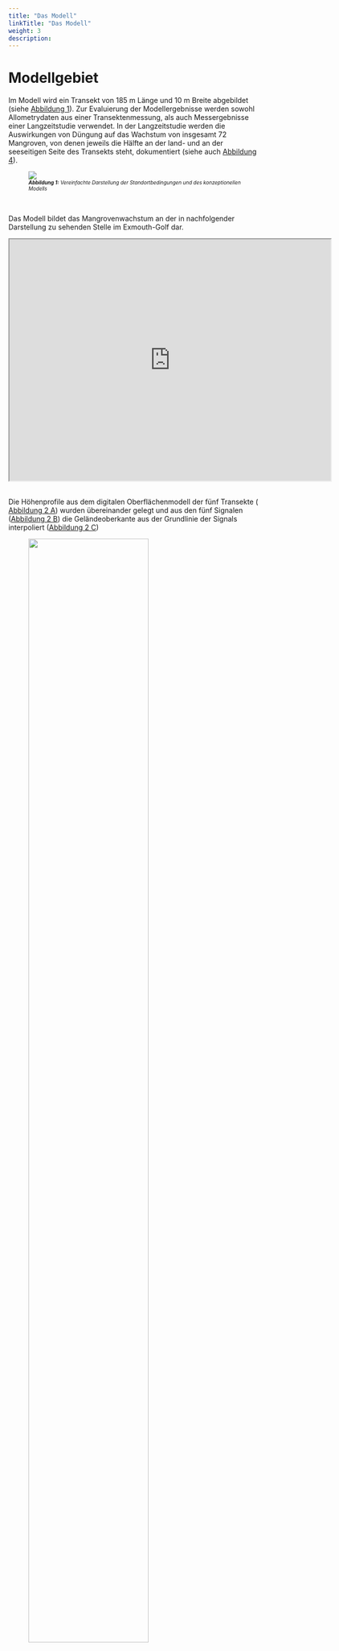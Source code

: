 ```yaml
---
title: "Das Modell"
linkTitle: "Das Modell"
weight: 3
description:
---
```


<head>
<style type="text/css">
<!--
#vis {
  border: 1px solid black;
}
#Rahmen {
        border-width: 0.1em; 
        border-style: solid;
        text-align:right;
}
-->
</style>
</head>





# Modellgebiet

Im Modell wird ein Transekt von 185 m Länge und 10 m Breite abgebildet (siehe <a href="/de/docs/beispielmodell_exmouth_gulf/ergebnisse/#Abbildung_1">Abbildung 1</a>).
Zur Evaluierung der Modellergebnisse werden sowohl Allometrydaten aus einer Transektenmessung, als auch Messergebnisse einer Langzeitstudie verwendet. In der Langzeitstudie werden die Auswirkungen von Düngung auf das Wachstum von insgesamt 72 Mangroven, von denen jeweils die Hälfte an der land- und an der seeseitigen Seite des Transekts steht, dokumentiert (siehe auch <a href="/de/docs/beispielmodell_exmouth_gulf/ergebnisse/#Abbildung_4">Abbildung 4</a>).

<figure>
<a name="Abbildung_1"></a>
<img src="/pictures/exmouth_gulf/Transect_Sketch.png">
<figcaption><font size = "1"><i><b>Abbildung 1:</b> Vereinfachte Darstellung der Standortbedingungen und des konzeptionellen Modells</i></font></figcaption>
</figure><br>

Das Modell bildet das Mangrovenwachstum an der in nachfolgender Darstellung zu sehenden Stelle im Exmouth-Golf dar.

<iframe src="https://www.google.com/maps/d/embed?mid=1EiX5yyZGJgVSu7pueUi5_jK160ndg0tG" width="640" height="480"></iframe>

<br>
<br>

Die Höhenprofile aus dem digitalen Oberflächenmodell der fünf Transekte (<a href="/de/docs/beispielmodell_exmouth_gulf/ergebnisse/#Abbildung_2"> Abbildung 2 A</a>) wurden übereinander gelegt und aus den fünf Signalen (<a href="/de/docs/beispielmodell_exmouth_gulf/ergebnisse/#Abbildung_2">Abbildung 2 B</a>) die Geländeoberkante aus der Grundlinie der Signals interpoliert (<a href="/de/docs/beispielmodell_exmouth_gulf/ergebnisse/#Abbildung_2">Abbildung 2 C</a>)

<figure>
<a name="Abbildung_2"></a>
<img src="/pictures/exmouth_gulf/dem.png" style="width:75%">
<figcaption><font size = "1"><i><b>Abbildung 2:</b> Geländehöhen entland der Transekte</i></font></figcaption>
</figure><br>

# Modellierung

MARKER Formatierungsproblematik schwer zu beheben, da Vorschau aktuell gar nicht mehr funktioniert und lokal alles normal aussieht MARKER

## Modellvarianten

Das Mangrovenwachstum wurde mit Hilfe von drei verschiedenen Modellen simuliert (siehe auch <a href="/de/docs/beispielmodell_exmouth_gulf/ergebnisse/#Tabelle_1">Tabelle 1</a>). 

Im Modell <b>"Model Without Feedback"</b> werden die dynamischen Veränderungen der abiotischen Einflüsse (Gezeiten, Grundwasserneubildung und Salzgehalt des Meerwassers über entsprechende Randbedingungen berücksichtigt. Der Einfluss der Pflanzenwasserentnahme auf den Salzgehalts des Porenwassers wurde nicht abgebildet.

Das Modell <b>"Model Without Tide"</b> berücksichtigt die Auswirkungen der Pflanzenwasserentnahme auf den Salzgehalt des Porenwassers und alle abiotischen Einflüsse des ersten Modells - mit Außnahme der Gezeiten.

Die dritte Modellvariante (<b>"Full Model"</b>) bildet schließlich sowohl die Dynamik der Gezeiten als auch die Kopplung der Pflanzenwasserentnahme und des Porenwassers ab.

Nachfolgende <a href="/de/docs/beispielmodell_exmouth_gulf/ergebnisse/#Tabelle_1">Tabelle 1</a> fasst die Spezifikationen der drei Modellvarianten zusammen.

<figure>
<figcaption align="top"><font size = "1"><i><b>Tabelle 1:</b> Modellvarianten</i></font></figcaption>
<a name="Tabelle_1"></a>
<table border="1" rules="all" width="100%">
 <tr>
  <td  width="27%" style="text-align: center; vertical-align: middle;" style="display:none;">
  </td>
  <td width="23%" style="text-align: center; vertical-align: middle;">
   Gezeiten
  </td>
  <td width="26%" style="text-align: center; vertical-align: middle;">
   Kopplung Pflanzenwasserhaushalt und Porenwasser
  </td>
  <td width="23%" style="text-align: center; vertical-align: middle;">
   Sonstige abiotische Faktoren
  </td>
 </tr>
 <tr>
  <td width="27%" style="text-align: center; vertical-align: middle;">
   Model Without Feedback
  </td>
  <td width="23%" style="text-align: center; vertical-align: middle;">
    <font color="green" size="5"> <b> &#10004; </b> </font>
  </td>
  <td width="26%" style="text-align: center; vertical-align: middle;">
    <font color="red" size="5"> <b> &#10008; </b> </font>
  </td>
  <td width="23%" style="text-align: center; vertical-align: middle;">
    <font color="green" size="5"> <b> &#10004; </b> </font>
  </td>
 </tr>
 <tr>
  <td width="27%" style="text-align: center; vertical-align: middle;">
   Model Without Tide
  </td>
  <td width="23%" style="text-align: center; vertical-align: middle;">
    <font color="red" size="5"> <b> &#10008; </b> </font>
  </td>
  <td width="26%" style="text-align: center; vertical-align: middle;">
    <font color="green" size="5"> <b> &#10004; </b> </font>
  </td>
  <td width="23%" style="text-align: center; vertical-align: middle;">
    <font color="green" size="5"> <b> &#10004; </b> </font>
 </tr>
 <tr>
  <td width="27%" style="text-align: center; vertical-align: middle;">
   Full Model
  </td>
  <td width="23%" style="text-align: center; vertical-align: middle;">
    <font color="green" size="5"> <b> &#10004; </b> </font>
  </td>
  <td width="26%" style="text-align: center; vertical-align: middle;">
    <font color="green" size="5"> <b> &#10004; </b> </font>
  </td>
  <td width="23%" style="text-align: center; vertical-align: middle;">
    <font color="green" size="5"> <b> &#10004; </b> </font>
  </td>
 </tr>
</table>
</figure>
<br>

## Diskretisierung 

### Grundwassermodell

Das Grundwassermodell bildet den Untergrund mit einem Gitter der Ausmaße 10 m x 230 m x 3 m auf fünf FEM-Layern mit insgesamt 5880 Zellen ab. Nachfolgende <a href="/de/docs/beispielmodell_exmouth_gulf/ergebnisse/#Abbildung_2">Abbildung 2</a> zeigt die räumliche Diskretisierung aus seeseitiger Perspektive.

<figure>
<a name="Abbildung_2"></a>
<img src="/pictures/exmouth_gulf/dis.png">
<figcaption><font size = "1"><i><b>Abbildung 2:</b> Räumliche Diskretisierung des Grundwassermodells</i></font></figcaption>
</figure><p>

Die Mangroven entnehmen dem Untergrund Bodenwasser aus einer Tiefe von 40 cm bis 80 cm unter der Geländeoberkante. <a href="/de/docs/beispielmodell_exmouth_gulf/ergebnisse/#Abbildung_3">Abbildung 3</a> zeigt das Modellgebiet (Grau) und den Bereich der Wasserentnahme durch die Mangroven (Blau). Zu beachten ist die 50-fache Skalierung in z-Richtung. 

<figure>
<a name="Abbildung_3"></a>
<img src="/pictures/exmouth_gulf/model_area_legend.png">
<figcaption><font size = "1"><i><b>Abbildung 3:</b> Bereich der Wasserentnahme durch Mangroven</i></font></figcaption>
</figure><p>

Zeitlich diskretisiert wird das Grundwassermodell mit einer Zeitschrittlänge von einer Stunde. Der Tidenhub als dynamische Randbedingung wird mit der Zeitreihe der Jahre 1991 bis 1993, die über die gesamte Modelllaufzeit immer wieder wiederholt wird, abgebildet.

### Baumwachstumsmodell

Da jede Mangrove als einzelnes Individuum abgebildet wird findet eine räumliche Diskretisierung im eigentlichen Sinne nicht statt. Zeitlich wird das Baumwachstumsmodell mit einer Zeitschrittlänge von einem halben Jahr (1 a = 365.25 d) diskretisiert.

## Randbedingungen Grundwassermodell

Der Salzgehalt des Meerwassers wurde mit 50 g/kg festgelegt, das Bodenwasser am landseitigem Ende des Transsekts bekam eine Salinität von 70 g/kg zugewiesen. Durch die Transpiration der Mangroven erhöhen diese lokal den Salzgehalt. Der Wasserstand wird in Form des hydrostatischen Drucks an der see- und landseitigen Kante des Modellgebiebts bestimmt. Zur Abbildung der Gezeiten wurde der seeseitige Wasserstand dabei als dynamische Randbedingung 1. Art in das Modell integriert. Als Datengrundlage dienen hier die Wasserstandsmessungen des Department of Transport der Government of Western Australia. Der landseitige Wasserstand wird über eine konstante Randbedingung 1. Art abgebildet. Die Evapotranspiration der Bäume wird durch Senken im Bereich der Wurzeln abgebildet (vgl. <a href="/de/docs/beispielmodell_exmouth_gulf/ergebnisse/#Abbildung_3">Abbildung 3</a>). Zufluss in Form von Niederschlag wird indirekt über den Salzgehalt am landseitige Rand des Modellgebiets berücksichtigt. Die hier nicht erwähnten Modellseiten werden alle als No-Flow-Randbedingung definiert. Eine schematische Darstellung des Modellgebiets stellt auch <a href="/de/docs/beispielmodell_exmouth_gulf/ergebnisse/#Abbildung_1">Abbildung 1</a> dar.



<a name="Parametrisierung"></a>
## Parametrisierung

In den nachfolgenden Tabellen finden sich die Parametrisierungen des Untergrunds (siehe <a href="/de/docs/beispielmodell_exmouth_gulf/ergebnisse/#Tabelle_2">Tabelle 2</a>) und der Mangroven (siehe <a href="/de/docs/beispielmodell_exmouth_gulf/ergebnisse/#Tabelle_3">Tabelle 3</a>), globale Gewichtungsfaktoren (siehe <a href="/de/docs/beispielmodell_exmouth_gulf/ergebnisse/#Tabelle_4">Tabelle 4</a>) sowie die Anfangswerte der Geoemtrieen der Mangrovensetzlinge (siehe <a href="/de/docs/beispielmodell_exmouth_gulf/ergebnisse/#Tabelle_5">Tabelle 5</a>).

### Untergrund

<table>
<tablecaption align="top"><font size = "1"><i><b>Tabelle 2:</b> Parametrisierung des Untergrunds</i></font></tablecaption>
<a name="Tabelle_2"></a>
<thead>
<tr class="header">
<th style="text-align: left;">Symbol</th>
<th style="text-align: left;">Parametername</th>
<th style="text-align: left;">Wert</th>
</tr>
</thead>
<tbody>
<tr class="odd">
<td style="text-align: left;"><span class="math inline"><em>D</em><sub><em>m</em></sub></span></td>
<td style="text-align: left;">molekularer Diffusionskoeffizient</td>
<td style="text-align: left;">1 × 10<sup>-9</sup> m<sup>2</sup>/s</td>
</tr>
<tr class="even">
<td style="text-align: left;"><span class="math inline"><em>β</em><sub><em>T</em></sub></span></td>
<td style="text-align: left;">transversale Dispersivität</td>
<td style="text-align: left;">0.5 m</td>
</tr>
<tr class="odd">
<td style="text-align: left;"><span class="math inline"><em>β</em><sub><em>L</em></sub></span></td>
<td style="text-align: left;">longitudinale Dispersivität</td>
<td style="text-align: left;">1 m</td>
</tr>
<tr class="even">
<td style="text-align: left;"><span class="math inline"><em>ρ</em></span></td>
<td style="text-align: left;">Dichte von Wasser</td>
<td style="text-align: left;">1 × 10<sup>3</sup> kg/m<sup>3</sup></td>
</tr>
<tr class="odd">
<td style="text-align: left;"><span class="math inline"><em>μ</em></span></td>
<td style="text-align: left;">dynamische Viskosität</td>
<td style="text-align: left;">1 × 10<sup>-3</sup> Pas</td>
</tr>
<tr class="even">
<td style="text-align: left;"><span class="math inline"><em>κ</em></span></td>
<td style="text-align: left;">intrinsische Permeabilität</td>
<td style="text-align: left;">5 × 10<sup>-11</sup> m<sup>2</sup></td>
</tr>
<tr class="odd">
<td style="text-align: left;"><span class="math inline"><em>Φ</em></span></td>
<td style="text-align: left;">Porosität des Untergrunds</td>
<td style="text-align: left;"><span class="math inline">0.5</span></td>
</tr>
</tbody>
</table>

<!--english version

<table>
<thead>
<tr class="header">
<th style="text-align: left;">Symbol</th>
<th style="text-align: left;">Parameter Name</th>
<th style="text-align: left;">Value</th>
</tr>
</thead>
<tbody>
<tr class="odd">
<td style="text-align: left;"><span class="math inline"><em>D</em><sub><em>m</em></sub></span></td>
<td style="text-align: left;">Molecular diffusion coefficient</td>
<td style="text-align: left;">1 × 10<sup>-9</sup> m<sup>2</sup>/s</td>
</tr>
<tr class="even">
<td style="text-align: left;"><span class="math inline"><em>β</em><sub><em>T</em></sub></span></td>
<td style="text-align: left;">Transversal dispersivity</td>
<td style="text-align: left;">0.5 m</td>
</tr>
<tr class="odd">
<td style="text-align: left;"><span class="math inline"><em>β</em><sub><em>L</em></sub></span></td>
<td style="text-align: left;">Longitudinal dispersivity</td>
<td style="text-align: left;">1 m</td>
</tr>
<tr class="even">
<td style="text-align: left;"><span class="math inline"><em>ρ</em></span></td>
<td style="text-align: left;">Water density</td>
<td style="text-align: left;">1 × 10<sup>3</sup> kg/m<sup>3</sup></td>
</tr>
<tr class="odd">
<td style="text-align: left;"><span class="math inline"><em>μ</em></span></td>
<td style="text-align: left;">Dynamic Viscosity</td>
<td style="text-align: left;">1 × 10<sup>-3</sup> Pas</td>
</tr>
<tr class="even">
<td style="text-align: left;"><span class="math inline"><em>κ</em></span></td>
<td style="text-align: left;">Intrinsic permeability</td>
<td style="text-align: left;">5 × 10<sup>-11</sup> m<sup>2</sup></td>
</tr>
<tr class="odd">
<td style="text-align: left;"><span class="math inline"><em>Φ</em></span></td>
<td style="text-align: left;">Soil porosity</td>
<td style="text-align: left;"><span class="math inline">0.5</span></td>
</tr>
</tbody>
</table>


-->

### Botanik

#### Wasserhaushalt der Mangroven


<table>
<tablecaption align="top"><font size = "1"><i><b>Tabelle 3:</b> Parametrisierung der biotischen Faktoren</i></font></tablecaption>
<a name="Tabelle_3"></a>
<thead>
<tr class="header">
<th width="10%" style="text-align: left;">Symbol</th>
<th width="40%" style="text-align: left;">Parametername</th>
<th width="25%" style="text-align: left;">Avicennia marina</th>
<th width="25%" style="text-align: left;">Rhizophora mangle </th>
</tr>
</thead>
<tbody>
<tr class="odd">
<td style="text-align: left;"><span class="math inline"><em>D</em><sub><em>m</em></sub></span></td>
<td style="text-align: left;">Wasserpotential der Mangroven</td>
<td style="text-align: left;">-8.15 × 10<sup>6</sup> kg/s<sup>2</sup>/m</td>
<td style="text-align: left;">-6.45 × 10<sup>6</sup> kg/s<sup>2</sup>/m</td>
</tr>
<tr class="even">
<td style="text-align: left;"><span class="math inline"><em>k</em><sub><em>f</em></sub></span></td>
<td style="text-align: left;">Xylem-Leitfähigkeit</td>
<td style="text-align: left;">1.04 × 10<sup>-10</sup> kg/s/m<sup>2</sup></td>
<td style="text-align: left;">3.12 × 10<sup>-10</sup> kg/s/m<sup>2</sup></td>
</tr>
<tr class="odd">
<td style="text-align: left;"><span class="math inline"><em>L</em><sub><em>p</em></sub> ⋅ <em>k</em><sub><em>g</em><em>e</em><em>o</em></sub></span></td>
<td style="text-align: left;">Feine Wurzelpermeabilität  ⋅  Skalierungsfaktor</td>
<td style="text-align: left;">1.32 × 10<sup>-11</sup> kg/s/m<sup>4</sup></td>
<td style="text-align: left;">1.32 × 10<sup>-11</sup> kg/s/m<sup>4</sup></td>
</tr>
<tr class="even">
<td style="text-align: left;"><span class="math inline"><em>k</em><sub><em>m</em></sub></span></td>
<td style="text-align: left;">Maintenance cost per biomass</td>
<td style="text-align: left;">1.4 × 10<sup>-6</sup> kg/s/m<sup>3</sup></td>
<td style="text-align: left;">1.4 × 10<sup>-6</sup> kg/s/m<sup>3</sup></td>
</tr>
<tr class="odd">
<td style="text-align: left;"><span class="math inline"><em>k</em><sub><em>g</em><em>r</em><em>o</em><em>w</em><em>t</em><em>h</em></sub></span></td>
<td style="text-align: left;">Skalierungsfaktor der Wachstumsgeschwindigkeit</td>
<td style="text-align: left;">3.5 × 10<sup>-3</sup></td>
<td style="text-align: left;">3.5 × 10<sup>-3</sup></td>
</tr>
</tbody>
</table>

#### Globale Gewichtungsfaktoren

<table>
<tablecaption align="top"><font size = "1"><i><b>Tabelle 4:</b> Globale Gewichtungsfaktoren</i></font></tablecaption>
<a name="Tabelle_4"></a>
<thead>
<tr class="header">
<th width="10%" style="text-align: left;">Symbol</th>
<th width="40%" style="text-align: left;">Gewichtungsfaktor</th>
<th width="25%" style="text-align: left;">Avicennia marina</th>
<th width="25%" style="text-align: left;">Rhizophora mangle </th>
</tr>
</thead>
<tbody>
<tr class="odd">
<td style="text-align: left;"><span class="math inline"><em>C</em><sub><em>S</em></sub></span></td>
<td style="text-align: left;">Sonnenstrahlung</td>
<td style="text-align: left;">5 × 10<sup>-8</sup> kg/s/m<sup>2</sup></td>
<td style="text-align: left;">5 × 10<sup>-8</sup> kg/s/m<sup>2</sup></td>
</tr>
<tr class="even">
<td style="text-align: left;"><span class="math inline"><em>σ</em></span></td>
<td style="text-align: left;">erste Steigung der Sigmoidfunktion</td>
<td style="text-align: left;">1.5 × 10<sup>-2</sup> </td>
<td style="text-align: left;">1.5 × 10<sup>-2</sup> </td>
</tr>
<tr class="odd">
<td style="text-align: left;"><span class="math inline"><em>σ</em><sub><em>h</em></sub></span></td>
<td style="text-align: left;">zweite Steigung der Sigmoidfunktion</td>
<td style="text-align: left;">5 × 10<sup>-2</td>
<td style="text-align: left;">5 × 10<sup>-2</td>
</tr>
<tr class="even">
<td style="text-align: left;"><span class="math inline"><em>ω</em><sub><em>h</em></sub></span></td>
<td style="text-align: left;">Skalierungsfaktor für Baumhöhenwachstum</td>
<td style="text-align: left;">0.12</td>
<td style="text-align: left;">0.12</td>
</tr>
</tr>
</tbody>
</table>

#### Anfangswerte der geometrischen Kennwerte für Mangrovensetzlinge

<table>
<tablecaption align="top"><font size = "1"><i><b>Tabelle 5:</b> Anfangswerte der geometischen Kennwerte der Mangrovensetzlinge</i></font></tablecaption>
<a name="Tabelle_5"></a>
<thead>
<tr class="header">
<th width="10%" style="text-align: left;">Symbol</th>
<th width="40%" style="text-align: left;">Geometrische Abmessung</th>
<th width="25%" style="text-align: left;">Avicennia marina</th>
<th width="25%" style="text-align: left;">Rhizophora mangle </th>
</tr>
</thead>
<tbody>
<tr class="odd">
<td style="text-align: left;"><span class="math inline"><em>r</em><sub><em>R</em></sub></span></td>
<td style="text-align: left;">Wurzelradius</td>
<td style="text-align: left;">0.25 m</td>
<td style="text-align: left;">0.25 m</td>
</tr>
<tr class="even">
<td style="text-align: left;"><span class="math inline"><em>r</em><sub><em>C</em></sub></span></td>
<td style="text-align: left;">Kronenradius</td>
<td style="text-align: left;">0.3 m</td>
<td style="text-align: left;">0.3 m</td>
</tr>
<tr class="odd">
<td style="text-align: left;"><span class="math inline"><em>r</em><sub><em>S</em></sub></span></td>
<td style="text-align: left;">Stammradius</td>
<td style="text-align: left;">0.01 m</td>
<td style="text-align: left;">0.01 m</td>
</tr>
<tr class="even">
<td style="text-align: left;"><span class="math inline"><em>h</em><sub><em>S</em></sub></span></td>
<td style="text-align: left;">Stammhöhe</td>
<td style="text-align: left;">0.015 m</td>
<td style="text-align: left;">0.015 m</td>
</tr>
</tbody>
</table>


<!--english version

<table>
<thead>
<tr class="header">
<th style="text-align: left;">Symbol</th>
<th style="text-align: left;">Species parameter</th>
<th style="text-align: left;">Value</th>
</tr>
</thead>
<tbody>
<tr class="odd">
<td style="text-align: left;"><span class="math inline"><em>D</em><sub><em>m</em></sub></span></td>
<td style="text-align: left;">Leaf water potential</td>
<td style="text-align: left;">8.15 × 10<sup>6</sup> kg/s<sup>2</sup>/m</td>
</tr>
<tr class="even">
<td style="text-align: left;"><span class="math inline"><em>k</em><sub><em>f</em></sub></span></td>
<td style="text-align: left;">Xylem conductivity</td>
<td style="text-align: left;">1.04e-10 kg/s/m<sup>2</sup></td>
</tr>
<tr class="odd">
<td style="text-align: left;"><span class="math inline"><em>L</em><sub><em>p</em></sub> ⋅ <em>k</em><sub><em>g</em><em>e</em><em>o</em></sub></span></td>
<td style="text-align: left;">Fine root permeability <span class="math inline">⋅</span> scaling factor</td>
<td style="text-align: left;">1.32e-11 kg/s/m<sup>4</sup></td>
</tr>
<tr class="even">
<td style="text-align: left;"><span class="math inline"><em>k</em><sub><em>m</em></sub></span></td>
<td style="text-align: left;">Maintenance cost per biomass</td>
<td style="text-align: left;">1.4e-6 kg/s/m<sup>3</sup></td>
</tr>
<tr class="odd">
<td style="text-align: left;"><span class="math inline"><em>k</em><sub><em>g</em><em>r</em><em>o</em><em>w</em><em>t</em><em>h</em></sub></span></td>
<td style="text-align: left;">Growth speed scaling</td>
<td style="text-align: left;">2.5e-3</td>
</tr>
<tr class="even">
<td style="text-align: left;"></td>
<td style="text-align: left;"></td>
<td style="text-align: left;"></td>
</tr>
<tr class="odd">
<td style="text-align: left;">Symbol</td>
<td style="text-align: left;">Global weighting factor</td>
<td style="text-align: left;">Value</td>
</tr>
<tr class="even">
<td style="text-align: left;"><span class="math inline"><em>C</em><sub><em>S</em></sub></span></td>
<td style="text-align: left;">Solar resource inputs</td>
<td style="text-align: left;">5e-8 kg/s/m<sup>2</sup></td>
</tr>
<tr class="odd">
<td style="text-align: left;"><span class="math inline"><em>σ</em></span></td>
<td style="text-align: left;">First sigmoidal slope</td>
<td style="text-align: left;">1.5e-2</td>
</tr>
<tr class="even">
<td style="text-align: left;"><span class="math inline"><em>σ</em><sub><em>h</em></sub></span></td>
<td style="text-align: left;">Second sigmoidal slope</td>
<td style="text-align: left;">5e-2</td>
</tr>
<tr class="odd">
<td style="text-align: left;"><span class="math inline"><em>ω</em><sub><em>h</em></sub></span></td>
<td style="text-align: left;">Heigth growth scaling factor</td>
<td style="text-align: left;">0.5</td>
</tr>
<tr class="even">
<td style="text-align: left;"></td>
<td style="text-align: left;"></td>
<td style="text-align: left;"></td>
</tr>
<tr class="odd">
<td style="text-align: left;">Symbol</td>
<td style="text-align: left;">Geometric measure</td>
<td style="text-align: left;">Value</td>
</tr>
<tr class="even">
<td style="text-align: left;"><span class="math inline"><em>r</em><sub><em>R</em></sub></span></td>
<td style="text-align: left;">Root radius</td>
<td style="text-align: left;">0.26 m</td>
</tr>
<tr class="odd">
<td style="text-align: left;"><span class="math inline"><em>r</em><sub><em>C</em></sub></span></td>
<td style="text-align: left;">Crown radius</td>
<td style="text-align: left;">0.2 m</td>
</tr>
<tr class="even">
<td style="text-align: left;"><span class="math inline"><em>r</em><sub><em>S</em></sub></span></td>
<td style="text-align: left;">Stem radius</td>
<td style="text-align: left;">0.005 m</td>
</tr>
<tr class="odd">
<td style="text-align: left;"><span class="math inline"><em>h</em><sub><em>R</em></sub></span></td>
<td style="text-align: left;">Root depth</td>
<td style="text-align: left;">0.004 m</td>
</tr>
<tr class="even">
<td style="text-align: left;"><span class="math inline"><em>h</em><sub><em>C</em></sub></span></td>
<td style="text-align: left;">Crown depth</td>
<td style="text-align: left;">0.004 m</td>
</tr>
<tr class="odd">
<td style="text-align: left;"><span class="math inline"><em>h</em><sub><em>S</em></sub></span></td>
<td style="text-align: left;">Stem heigth</td>
<td style="text-align: left;">0.015 m</td>
</tr>
</tbody>
</table>

-->

# Ressourcenkonkurrenz

Um die Mangroven im Modellgebiet abzubilden, bedarf es der Herstellung einer stabilen Population, also dem Erreichen von quasi-stationären Verhältnissen. Hierzu werden zunächst 30 Mangroven zufällig im Modellgebiet als Setzlinge positioniert. In jedem Zeitschritt (Länge: halbes Jahr) kommen nun 30 neue Mangroven hinzu, die ebenfalls zufällig im Modellgebiet positioniert werden. Aufgrund des wettbewerbsbasierten Baumwachstumsmodells sterben diese neuen Mangroven mehr oder weniger schnell wieder ab. So ist die Wahrscheinlichkeit, dass eine junge Mangrove im Einzugsgebiet einer bereits älteren sehr schnell wieder stirbt sehr hoch. Ursächlich hierfür ist die überirdische Konkurenz betreffend vor allem das fehlende Sonnenlicht. Durch die Aufkonzentrierung des Salzgehalts, bedingt durch die Entnahme von Frischwasser der anderen Mangroven, entstehen im Porenwasser Salzfahnen. Diese sorgen für schlechtere Wachstumsbedingungen der sich im Abstrom befindenden (jungen) Mangroven. Unterschiedliche Mangrovenarten haben eine jeweils höhere oder niedrigere Toleranz gegenüber hohen Salzkonzentrationen. In dieser Arbeit wurden in diesem Zusammenhang die beiden Arten Avicennia marina (<a href="https://www.biologie-seite.de/Biologie/Avicennia_marina">"graue Mangrove"</a>) und Rhizophora mangle (<a href="https://www.biologie-seite.de/Biologie/Rote_Mangrove">"rote Mangrove"</a>) genauer betrachtet.


# Ergebnisse

In dieser Arbeit wurden mit Hilfe des MANGA-Modells zwei Prozesse genauer Betrachtet. Zum einen sollte die Entwicklung der typischen Strukturen in Mangrovenwäldern abgebildet werden, zum anderen sollte das Wachstumsverhalten der beiden Mangrovenarten unter verschiedenen Umweltbedingungen Untersucht werden. Im nachfolgenden werden die Ergebnisse des Projekts kurz zusammengefasst.

## Waldstruktur

Nachfolgende Visualisierung zeigt die dynamische Entwicklung der Mangrovenpopulation im Modellgebiet und die Entwicklung der Biomasse. Gut nachzuvollziehen ist hier bereits in den ersten 100 Zeitschritten die immer stabiler werdende Mangrovenpopulation. Es bilden sich relativ schnell Bereiche über die X-Länge des Transsekts aus, in denen große und somit Mangroven die sehr alt werden wachsen, und solche, in denen junge Mangroven schnell wieder sterben. Dadurch, dass in jedem Zeitschritt 30 neue Mangroven als Setzlinge in das Modell hinzukommen und die Nährstoffkonkurenz anfangs sehr gering ist, wächst die Biomasse im Modell zunächst sehr stark an. Mit steigender Anzahl an Mangroven im Modellgebiet wird die Konkurenz zwischen den einzelnen Bäumen immer größer. Nach dem globalem Maximum der Biomasse fällt diese durch für einige Mangroven immer schlechter werdende Nährstoffbedingungen zunächst wieder leicht ab. Nach einer gewissen Zeit stellt sich dann ein quasi-stationärer Zustand der Mangrovenpopulation ein. 


<figure id="vis">
<a name="Visualisierung_1"></a>
<form oninput="x.value=parseInt(a.value)" id="slider" >
<script type="text/javascript">
 /*<![CDATA[*/
  document.getElementById("slider").addEventListener("input", aktualisiere);
   function aktualisiere() {
	  var TS = (document.querySelector("output[name=x]")) ;
	  var a = '/pictures/exmouth_gulf/TS/ts_'+TS.value+'.png' ;
          document.getElementById("abb").setAttribute('src', a) ;
}
/*]]>*/
</script>
<img src='/pictures/exmouth_gulf/TS/ts_0.png' id="abb">
</br>
</br>
<p align="left">
<font size = "6">&nbsp;  Zeitschritt:&nbsp;&nbsp;&nbsp;&nbsp; </font>
  <input type="range" id="a" min="0" max="1650" step="50"> &nbsp;
<font size = "6">  <output name="x" for="a">0</output> </font>&nbsp;&nbsp;
</p>
</figure>
<figcaption><font size = "1"><i><b>Visualisierung 1:</b> Dynamische Entwicklung der Mangrovenpopulation über die Modellierungszeit</i></font></figcaption>
<p>


Im nachfolgenden Video wurde das Modellgebiet in zehn Sektoren unterteilt. Dargestellt wird die dynamische Entwicklung der Mangrovenpopulation und der Salzkonzentration im Bodenwasser sowie die Biomasse der Mangroven in den einzelnen Sektoren. Im Vergleich zur vorhergehenden Visualisierung ist in diesem Video eine Hauptursache der Ausbildung der typischen Waldstruktur zu erkennen, nämlich die Aufkonzentrierung des Salzgehalts im Bodenwasser in einem bestimmten Bereich. Die hohe Korrelation zwischen Salzkonzentration und Biomasse in den einzelnen Sektoren ist bereits ab einer Modelllaufzeit von 40 Jahren zu erkennen. Bereits ab 100 Jahren ist die sich ausbildende, für Mangrovenwälder typische Struktur erkennbar.

<br>

<figure>
<iframe src="https://player.vimeo.com/video/481362688" width="640" height="360" frameborder="1" allow="autoplay; fullscreen" allowfullscreen></iframe>
<figcaption><font size = "1"><i><b>Video 1:</b> Dynamische Entwicklung der Mangrovenpopulation und Salzkonzentration im Bodenwasser über die Modellierungszeit</i></font></figcaption>
</figure>

<br>

Die Ergebnisse des "<b>Full Models</b>" stimmen mit den gemessenen Felddaten qualitativ überein (siehe <a href="/de/docs/beispielmodell_exmouth_gulf/ergebnisse/#Abbildung_4">Abbildung 4</a>). Dies trifft sowohl auf das Baumhöhenprofil (siehe <a href="/de/docs/beispielmodell_exmouth_gulf/ergebnisse/#Abbildung_4">Abbildung 4 A</a>) als auch auf das Profil des Salzgehalts des Porenwassers (siehe <a href="/de/docs/beispielmodell_exmouth_gulf/ergebnisse/#Abbildung_4">Abbildung 4 B</a>) in dem untersuchten Transekt zu. Insbesondere die Variation des Porenwassersalzgehalts konnte gut abgebildet werden (<a href="/de/docs/beispielmodell_exmouth_gulf/ergebnisse/#Abbildung_4">Abbildung 4 A</a>). Das Bestimmtheitsmaß der Bravais-Pearson-Korellation beträgt für die Baumhöhe R²&nbsp;=&nbsp;0,64 und für die Salinität des Porenwassers R²&nbsp;=&nbsp;0,88. Ein Vergleich der Ergebnisse des "Full Models" mit den Ergebnissen der beiden Modellvarianten "Model Without Feedback" und "Model Without Tide" zeigt eine deutlich schlechtere Wiedergabe der gemessenen Felddaten durch die beiden einfacheren Modelle (siehe <a href="/de/docs/beispielmodell_exmouth_gulf/ergebnisse/#Abbildung_4">Abbildung 4 C und 4 D</a>). 

<figure>
<a name="Abbildung_4"></a>
<img src="/pictures/exmouth_gulf/Figure_3.png">
<figcaption><font size = "1"><i><b>Abbildung 4:</b> Simulierte und gemessene Baumhöhen des Mangrovenbestands und Porenwassersalinität</i></font></figcaption>
</figure><p>

Die in der <a href="/de/docs/beispielmodell_exmouth_gulf/ergebnisse/#Abbildung_4">Abbildung 4</a> eingezeichneten "Treatment Averages" sind zwei Bereiche, in denen schon seit längerer Zeit die dort wachsenden Mangroven genauer untersucht werden. Ein Vergleich der Ergebnisse dieser Beobachtungen mit den Ergebnissen der Modellierung zeigt ebenfalls eine hohe Übereinstimmung.

Um die Auswirkungen der Berücksichtung der zeitlichen Dynamik der Gezeiten und der Pflanzenwasserentnahme auf den Salzgehalt im Porenwasser zu untersuchen, wurde diese mit folgender Formel normiert:

<figure>
<div align="center">
<img src="/pictures/exmouth_gulf/formel.png" width="50%">
</div>
</figure><p>

Diese relativen Auswirkungen sind in nachfolgender <a href="/de/docs/beispielmodell_exmouth_gulf/ergebnisse/#Abbildung_5">Abbildung 5</a> für die Baumhöhe und den Porenwassersalzgehalt abgebildet. Ein Wert von Null würde bedeuten, dass sich die Ergebnisse zwischen Full Model und dem jeweiligen vereinfachtem Modelltyp nicht unterscheiden. Je größer der Wert wird, umso höher ist die Abweichung.

<figure>
<a name="Abbildung_5"></a>
<img src="/pictures/exmouth_gulf/Figure_3_2.png">
<figcaption><font size = "1"><i><b>Abbildung 5:</b> Relative Auswirkung der Nichtberücksichtigung des Tidenhubs ("Model Wihtout Tide") und der Pflanzenwasserentnahme ("Model Without Feedback")</i></font></figcaption>
</figure><p>

Aufgrund der größeren Auswirkungen des Tidenhubs im seenahen Bereich kann das Modell "<b>Without Tide</b>" sowohl die Bäumhöhen als auch den Porenwassersalzgehalt hier nur mit relativ großer Abweichung im Vergleich zum "<b>Full Model</b>" abbilden. Je weiter man sich aber in Richtung Festland bewegt, desto geringer werden die Wasserstandsschwankungen aufgrund der Gezeiten. Die Baumhöhen und Salzgehalte können in diesem Bereich (x > 75 m) mit geringeren relativen Abweichungen zum "<b>Full Model</b>" abgebildet werden.

Das Modell "<b>Without Feedback</b>" hat insbesondere im mittleren bis landseitigem Bereich (60 m < x < 165 m) des Transsekts Probleme, die Wachstumshöhe der Mangroven so abzubilden, wie es das "<b>Full Model</b>" macht. 

## Speziendominanz

Im vorangegangenem Abschnitt wurde gezeigt, dass MANGA mit der Berücksichtigung von Salzkonzentration im Bodenwasser und des Tidenhubs in der Lage ist, die für Mangrovenwälder typischen Waldstrukturen abzubilden. Mit Hilfe der umfangreichen Parametrisierungsmöglichkeiten des Baumwachstumsmodells (siehe hierzu auch den Abschnitt <a href="/de/docs/beispielmodell_exmouth_gulf/ergebnisse/#Parametrisierung">Parametrisierung</a>) kann mit MANGA auch das Wachstum einzelner bestimmter Individuenarten untersucht werden. Verschiedene Mangrovenarten zum Beispiel weisen verschiedene Toleranzen gegenüber zu hohen Salzgehalten auf. In diesem Projekt wurde das Wachstumsverhalten der beiden Arten Avicennia marina (<a href="https://www.biologie-seite.de/Biologie/Avicennia_marina">"graue Mangrove"</a>) und Rhizophora mangle (<a href="https://www.biologie-seite.de/Biologie/Rote_Mangrove">"rote Mangrove"</a>) genauer betrachtet.

<a href="/de/docs/beispielmodell_exmouth_gulf/ergebnisse/#Abbildung_6">Abbildung 6</a> zeigt die Speziendominanz dieser beiden Mangrovenarten bei unterschiedlichen Salzkonzentration (siehe <a href="/de/docs/beispielmodell_exmouth_gulf/ergebnisse/#Tabelle_6">Tabelle 6</a>) im Bodenwasser. Die verschiedenen in der Abbildung dargestellten Setups unterscheiden sich nur hinsichtlich der Randbedingungen der seeseitigen und landseitigen Salzkonzentrationen des Bodenwassers. Für die Betrachtung der Speziendominanz im Modellgebiet wir die Speziendominanz d eingeführt und wie folgt definiert:

<figure style="width:75%">
<div align="center">
<img src="/pictures/exmouth_gulf/formel_normierung_speziendominanz_2.jpg" style="width:70%">
</div>
</figure><p>

V<sub>i</sub>(x,t) stehen hierbei für das Volumen der im betrachteten Zeitschritt (t) und X-Koordinatenabschnitt (x) vorhandenen Mangrovenarten Rhizophora mangle (V<sub>Rhi</sub>(x,t)) und Avicennia marina (V<sub>Avi</sub>(x,t)).



<!--
<table>
<tablecaption align="top"><font size = "1"><i><b>Tabelle 6:</b> Setupkonfiguration</i></font></tablecaption>
<a name="Tabelle_5"></a>
<thead>
<tr class="header">
<th style="text-align: left;">Setup</th>
<th style="text-align: left;">seeseitige Salinität [gkgl]</th>
<th style="text-align: left;">landseitige Salinität [g/kg]</th>
</tr>
</thead>
<tbody>
<tr class="odd">
<td style="text-align: left;">A</td>
<td style="text-align: left;">15</td>
<td style="text-align: left;">25</td>
</tr>
<tr class="even">
<td style="text-align: left;">B</td>
<td style="text-align: left;">15</td>
<td style="text-align: left;">40</td>
</tr>
<tr class="odd">
<td style="text-align: left;">C</td>
<td style="text-align: left;">25</td>
<td style="text-align: left;">55</td>
</tr>
<tr class="even">
<td style="text-align: left;">D</td>
<td style="text-align: left;">50</td>
<td style="text-align: left;">60</td>
</tr>
<tr class="odd">
<td style="text-align: left;">E</td>
<td style="text-align: left;">50</td>
<td style="text-align: left;">45</td>
</tr>
<tr class="even">
<td style="text-align: left;">F</td>
<td style="text-align: left;">35</td>
<td style="text-align: left;">35</td>
</tr>
</tbody>
</table>
<br>
-->


<table>
<tablecaption align="top"><font size = "1"><i><b>Tabelle 6:</b> Setupkonfiguration</i></font></tablecaption>
<a name="Tabelle_6"></a>
            <tr>
                <th>Setup</th>
                <td style="text-align: center;">A</td>
		<td style="text-align: center;">B</td>
		<td style="text-align: center;">C</td>
                <td style="text-align: center;">D</td>
		<td style="text-align: center;">E</td>
		<td style="text-align: center;">F</td>
            </tr>
            <tr>
                <th>seeseitige Salinität [g/kg]</th>
                <td>15</td>
		<td>15</td>
		<td>25</td>
                <td>50</td>
		<td>50</td>
		<td>35</td>
            </tr>
            <tr>
                <th>landseitige Salinität [g/kg]</th>
                <td>25</td>
		<td>40</td>
		<td>55</td>
                <td>60</td>
		<td>45</td>
		<td>35</td>
            </tr>
</table>
<br>

<figure>
<a name="Abbildung_6"></a>
<img src="/pictures/exmouth_gulf/Spezien_1.png" style="width:75%">
<figcaption><font size = "1"><i><b>Abbildung 6:</b> Zusammenhang zwischen Salinität des Bodenwassers und Speziendominanz </i></font></figcaption>
</figure><p>

Dabei zeigen die <a href="/de/docs/beispielmodell_exmouth_gulf/ergebnisse/#Abbildung_6">Abbildungen 6A bis 6D</a> einen zunächst bedingt durch sowohl seeseitige sowie landseitige niedrigen Salzkonzentrationen monospezifischen Rhizophora-Wald (6A). Mit steigender Salinität stellt sich ein Mischwald aus beiden Arten ein (<a href="/de/docs/beispielmodell_exmouth_gulf/ergebnisse/#Abbildung_6">Abbildungen 6B und 6C</a>). Abbildung 6D bildet dann aufgrund der hohen Salzkonzentrationen einen monospezifischen Avicennia marina Wald ab. Die beiden <a href="/de/docs/beispielmodell_exmouth_gulf/ergebnisse/#Abbildung_6">Abbildungen 6E und 6F</a> sind den Setup-Konfigurationen 6B und 6C dahingehend ähnlich, dass die Werte der Salinitäten an land- bzw. seeseitiger Seite des Transsekts in etwa den jeweils anderen Wert annehmen. Auch sie bilden somit einen Mischwald aus beiden Arten ab. Diese Ergebnisse werden in folgender <a href="/de/docs/beispielmodell_exmouth_gulf/ergebnisse/#Abbildung_7">Abbildungen 7</a> noch einmal auf eine andere Art dargestellt.


<figure>
<a name="Abbildung_7"></a>
<img src="/pictures/exmouth_gulf/Spezien_2.png" style="width:75%">
<figcaption><font size = "1"><i><b>Abbildung 7:</b> Speziendominanz bei unterschiedlicher Salinität</i></font></figcaption>
</figure><p>

Bei der Betrachtung der Mischwälder fällt auf, dass sich nur in einzelnen Abschnitten wirkliche Mischpopulationen einstellen. In den meisten Bereichen bildet sich eine eindeutige Dominanz einer Spezienart. Diese scharfen Übergänge zwischen den einzelnen Dominanzzonen zeigen, dass eine Koexistenz zwischen den verschiedenen Arten nur in Bereichen bestimmter Porenwassersalinitäten möglich ist. Die Lage der Grenzen und die Änderung der Speziendominanz d (Steigung der Kurve) hängen von den individuenspezifischen Parametern im Baumwachstumsmodell ab. Zu Beachten ist hier, dass der Salzgehalt im Bodenwasser auch durch die Individuenanzahl pro Fläche und Baumhöhen beeinflusst wird. Diese beiden Kennwerte werden wiederum von eben jenen individuenspezifischen Parametern beeinflusst. Die Kopplung zwischen Pflanzenwasserhaushalt und Porenwasser beeinflusst folglich die Ausbildung der Waldstruktur maßgeblich. In den Setups die zur Ausbildung eines Mischwaldes führen entstehen entweder zwei- (6C und 6E) oder dreizonige (6B und 6F) Mischwälder. Die beiden Zonen an den Modellrändern werden dabei maßgeblich durch die Parameter der Salinität als Randbedingung definiert. In der Modellmitte kommt es durch die Transpiration der Mangroven zu einer Aufkonzentration des Porenwassersalzgehalts. Überschreitet diese einen gewissen Wert, dominiert die Salzresistentere Art Avicennia marina.


Wie auch in <a href="/de/docs/beispielmodell_exmouth_gulf/ergebnisse/#Abbildung_8">Abbildung 8</a> dargestellt, stimmen die Ergebnisse der Betrachtung der Speziendominanz im Modell mit den gemessenen Felddaten in denen im Projekt betrachteten Transsekten überein.

<figure>
<a name="Abbildung_5"></a>
<img src="/pictures/exmouth_gulf/Spezien_3.png" style="width:75%">
<figcaption><font size = "1"><i><b>Abbildung 8:</b> Vergleich von Feldmessungen und Modellergebnissen</i></font></figcaption>
</figure><p>

Die Modellsoftware MANGA ist folglich in der Lage nicht nur die sich entwickelnde Struktur eines Mangrovenwaldes abzubilden, sondern auch dessen Zusammensetzung aus verschiedenen Spezien.


# Fazit

Mit Hilfe des "<b>Full Models</b>" konnte die für Mangrovenwälder typische Struktur abgebildet werden. Konkret konnte die Waldstruktur des Avicennia marina Monokulturwalds im betrachteten Gebiet im Exmouth-Golf in Western Australia mit den zur Verfügung stehenden Felddaten auf eine übereinstimmende Weise reproduziert werden. Die Abweichungen der Baumhöhen und des Salzgehalts des Bodenwassers zwischen Modell und gemessenen Werten lagen im Bereich der Variablität der Feldmessungen. Die gemessenen Felddaten und modellierten Werte liegen innerhalb der Variabilität der Feldbeobachtungen. MANGA ist hierzu auch ohne weitere Kalibrierung der pflanzenspezfischen Parameter in der Lage. Im "<b>Full Model</b>" konnten Bereiche im Modellgebiet erkenntlich gemacht werden, in denen entweder die Gezeiten oder die Vegetation die Struktureigenschaften maßgeblich beeinflusst. 

Aufgrund der Ergebnisse der Modellierung muss davon ausgegangen werden, dass eine korrekte Abbildung des Mangrovenwachstums mit MANGA nur unter Berücksichtigung des Tidenhubs und der Einflüsse der Wasserentnahme der Mangroven aus dem Untergrund möglich ist. Eine Kalibrierung der Pflanzenparameter ist hierfür nicht notwendig. Ebenfalls nicht berücksichtigt werden heterogene hydrogeologische Eigenschaften des Untergrunds, z.B. die hydraulische Leitfähigkeit oder Porosität betreffend. Die durch die Pflanzenwasserentnahme verursachten Gradienten der Salzkonzentration im Bodenwasser wirken sich vor allem im landseitigen Bereich signifikant auf die Wachstumsdynamik der Mangrovenpopulation aus. Weiter lässt sich aus den Ergebnissen schließen, dass der Einfluss der Gezeiten ein Haupteinflussfaktor auf die Gradienten der Salzkonzentration im Bodenwasser ist. Dieser Einfluss ist am seeseitigen Ende des Transsekts am größten. Mit sinkender Höhe der Flut, bzw. kleinerer Überflutungsdauer, nimmt die Rückkopplung zwischen Pflanzenwasser- und Bodenwasserhaushalt dabei eine immer größere Bedeutung an.

Mit Hilfe der Sensitivtätsanalyse des Modells hinsichtlich der Speziendominanz konnte gezeigt werden, dass die Artenzusammensetzung durch die gekoppelte Betrachtung von Bodenwasserhaushalt und Pflanzenwasserentnahme über die Systemgrenze hinweg beschrieben werden kann. Durch die Variation von nur zwei Parametern (vgl. <a href="/de/docs/beispielmodell_exmouth_gulf/ergebnisse/#Tabelle_3">Tabelle 3</a>), die sich direkt auf die Wasseraufnahme der Bäume auswirken, konnten typische Zonierungsmuster in Mangroven-Mischwäldern reproduziert werden. Dies gelang auch mit nur grob geschätzten pflanzenspezifischer Parameter für eine der beiden Arten. Werden die Randbedingungen der Salzkonzentrationen an land- und seeseitiger Seite beide sehr hoch oder sehr niedrig gewählt bilden sich überwiegend Wälder aus Monokulturen aus. Wählt man einen moderaten Mittelwert der Salinitäten bilden sich Mischwälder aus beiden Arten. Diese weisen Zonen mit klarer Dominanz einer Art auf, die durch scharfe Übergänge getrennt sind. Diese Übergänge hängen dabei nachweislich vom Bodendwassersalzgehalt ab. Die Spezienzusammensetzung im Modell stimmt mit den gemessenen Felddaten überein.

#Ausblick

In der Literatur gibt es Hinweise darauf, dass sich Mangroven über die Zeit an ihre Umweltbedingungen anpassen. Eine niedrigere Salzkonzentration im Bodenwasser sorgt für eine höhere Xylemleitfähigkeit und damit einer größeren Transpiration. Gleichzeitig sorgt eine geringe Salzkonzentration im Untergrund aber auch für höhere Blattwasserpotential, die die Transpiration hemmen. Diese sich gegenseitig ausgleichenden Prozesse sorgen für insgesamt etwa gleichbleibende Transpirationsraten bei unterschiedlichen Salinitäten des Porenwassers. Eine genauere Untersuchung dieser Prozesse kann dabei helfen, die Fähigkeit der Mangroven ihre Physiologie an entsprechenden Standorten vorherrschende Umweltbedingungen anzupassen.

Der Niederschlag wurde in diesem Projekt, wie bereits weiter oben beschrieben, nicht dynamisch und als eigener Prozess integriert, sondern wird über die landseitige konstante Randbedingung des Wasserstands und Salzgehalts abgebildet. Der Exmouth-Gulf ist im Allgemeinen eine Region mit sehr niedrigen Jahrsniederschlagssummen. Die Variabilität der einzelnen Regenereignisse ist jedoch sehr hoch. Durch Zyklone kommt es regelmäßig zu ausgeprägten Starkregenereignissen, die einen nicht unerheblichen Anteil an der Gesamtsumme des Niederschlags ausmachen. Der Einfluss des Niederschlags auf die Mangrovenpopulation wurde indirekt durch das Setzen unterschiedlicher Werte der Randbedingung der landseitigen Porenwassersalinität untersucht. Da sich diese Randbedingung als sehr sensitive Größe gezeigt hat, folgt daraus, dass auch der Niederschlag einen Einfluss auf die Zusammensetzung der Mangrovenarten und im Allgemeinen die Ausbildung der typischen Mangrovenwaldstrukturen hat. Im Zuge des Klimawandels ist davon auszugehen, dass Starkregenereignisse bzw. Extremwettersituationen im Allgemeinen zunehmen werden und der Meeresspiegel ansteigt. Da das Modell in der Lage war, die Populationen der Realität entsprechend abzubilden, könnte es auch dafür verwendet werden die Auswirkungen des Klimawandels auf die empfindlichen Ökosysteme der Mangrovenwälder zu untersuchen. Weiter kann das Modell wichtige Hinweise bei der Untersuchung sämtlicher Zusammenhänge zwischen Waldstrukturen und Pflanzenmerkmalen liefern. Modelle, die die Prozesse auf konzeptionelleren Ansätzen basierend abbildet als es bei MANGA der Fall ist, können mit letzterem kalibriert und verifiziert werden.
